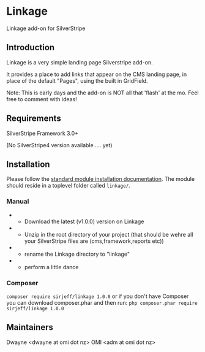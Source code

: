 # Linkage
Linkage add-on for SilverStripe

## Introduction

Linkage is a very simple landing page Silverstripe add-on.

It provides a place to add links that appear on the CMS landing page, in place of the default "Pages", using the built in GridField.

Note: This is early days and the add-on is NOT all that 'flash' at the mo.
Feel free to comment with ideas!

## Requirements

SilverStripe Framework 3.0+

(No SilverStripe4 version available .... yet)

## Installation

Please follow the [standard module installation documentation](https://docs.silverstripe.org/en/3/developer_guides/extending/modules/).
The module should reside in a toplevel folder called `linkage/`.
### Manual
- * Download the latest (v1.0.0) version on Linkage
- * Unzip in the root directory of your project (that should be wehre all your SilverStripe files are (cms,framework,reports etc))
- * rename the Linkage directory to "linkage"
- * perform a little dance
### Composer
`composer require sirjeff/linkage 1.0.0`
or if you don't have Composer you can download composer.phar and then run:
`php composer.phar require sirjeff/linkage 1.0.0`

## Maintainers

Dwayne &lt;dwayne at omi dot nz&gt;
OMI &lt;adm at omi dot nz&gt;
